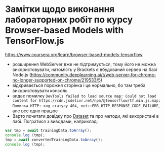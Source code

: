 # Замітки щодо виконання лабораторних робіт по курсу Browser-based Models with TensorFlow.js

https://www.coursera.org/learn/browser-based-models-tensorflow

- розширення WebServer вже не підтримується, тому його не можна використовувати, натомість у Brackets є вбудований сервер на базі Node.js (https://community.deeplearning.ai/t/web-server-for-chrome-no-longer-supported-on-chrome/219533/5)
- відкривається порожня сторінка і це нормально, бо там треба використовувати консоль
- видає помилку `DevTools failed to load source map: Could not load content for https://cdn.jsdelivr.net/npm/@tensorflow/tf.min.js.map: Помилка HTTP: код статусу 404, net::ERR_HTTP_RESPONSE_CODE_FAILURE`, але все одно працює
- Варто почитати довідку про [Dataset](https://js.tensorflow.org/api/latest/?_gl=1*t6m8cx*_ga*MTkwNTc5NjI5MS4xNjgwNDIzNzk0*_ga_W0YLR4190T*MTY4ODMxMzE0Ny4xOC4xLjE2ODgzMTMxNDcuMC4wLjA.#class:data.Dataset) та про методи, які використані в лабі. Погратися з виводами, наприклад:

```js
var tmp = await trainingData.toArray();
console.log (tmp);
tmp = await convertedTrainingData.toArray();
console.log (tmp);
```



